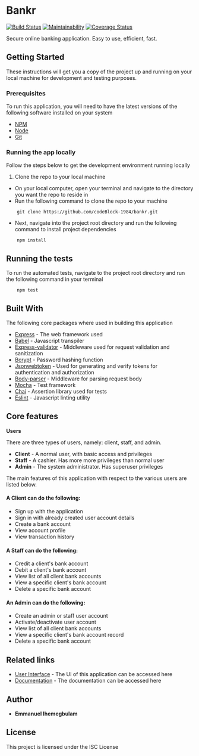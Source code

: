 
# Bankr

[![Build Status](https://travis-ci.org/codeBlock-1984/bankr.svg?branch=develop)](https://travis-ci.org/codeBlock-1984/bankr)
[![Maintainability](https://api.codeclimate.com/v1/badges/4c637367f4e0eec66193/maintainability)](https://codeclimate.com/github/codeBlock-1984/bankr/maintainability)
[![Coverage Status](https://coveralls.io/repos/github/codeBlock-1984/bankr/badge.svg?branch=develop)](https://coveralls.io/github/codeBlock-1984/bankr?branch=develop)

Secure online banking application. Easy to use, efficient, fast.

## Getting Started

These instructions will get you a copy of the project up and running on your local machine for development and testing purposes.

### Prerequisites

To run this application, you will need to have the latest versions of the following software installed on your system

* [NPM](https://www.npmjs.com/)
* [Node](https://nodejs.org)
* [Git](https://git-scm.com/)

### Running the app locally

Follow the steps below to get the development environment running locally

1. Clone the repo to your local machine

- On your local computer, open your terminal and navigate to the directory you want the repo to reside in
- Run the following command to clone the repo to your machine
```
    git clone https://github.com/codeBlock-1984/bankr.git
```
- Next, navigate into the project root directory and run the following command to install project dependencies
```
    npm install
```

## Running the tests

To run the automated tests, navigate to the project root directory and run the following command in your terminal
```
    npm test
```

## Built With

The following core packages where used in building this application

* [Express](https://expressjs.com/) - The web framework used
* [Babel](https://babeljs.io/) - Javascript transpiler
* [Express-validator](https://express-validator.github.io/docs/) - Middleware used for request validation and sanitization
* [Bcrypt](https://www.npmjs.com/package/bcrypt) - Password hashing function
* [Jsonwebtoken](https://www.npmjs.com/package/jsonwebtoken) - Used for generating and verify tokens for authentication and authorization
* [Body-parser](https://www.npmjs.com/package/body-parser) - Middleware for parsing request body
* [Mocha](https://mochajs.org/) - Test framework
* [Chai](https://www.chaijs.com/) - Assertion library used for tests
* [Eslint](https://eslint.org/) - Javascript linting utility

## Core features

**Users**

There are three types of users, namely: client, staff, and admin.

- **Client** - A normal user, with basic access and privileges
- **Staff** - A cashier. Has more more privileges than normal user
- **Admin** - The system administrator. Has superuser privileges

The main features of this application with respect to the various users are listed below.

#### A Client can do the following:

- Sign up with the application  
- Sign in with already created user account details  
- Create a bank account  
- View account profile  
- View transaction history

#### A Staff can do the following:

- Credit a client's bank account  
- Debit a client's bank account  
- View list of all client bank accounts  
- View a specific client's bank account  
- Delete a specific bank account  

#### An Admin can do the following:
- Create an admin or staff user account  
- Activate/deactivate user account  
- View list of all client bank accounts  
- View a specific client's bank account record 
- Delete a specific bank account

## Related links

* [User Interface](https://codeblock-1984.github.io/bankr/) - The UI of this application can be accessed here
* [Documentation](https://bankr-server.herokuapp.com/api-docs/) - The documentation can be accessed here

## Author

* **Emmanuel Ihemegbulam**


## License

This project is licensed under the ISC License
